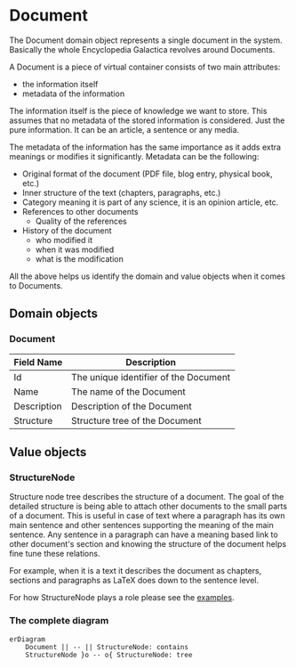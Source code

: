 # Document

The Document domain object represents a single document in the system.
Basically the whole Encyclopedia Galactica revolves around Documents.

A Document is a piece of virtual container consists of two main attributes:

- the information itself
- metadata of the information

The information itself is the piece of knowledge we want to store.
This assumes that no metadata of the stored information is considered.
Just the pure information.
It can be an article, a sentence or any media.

The metadata of the information has the same importance as it adds extra meanings or modifies it
significantly.
Metadata can be the following:

- Original format of the document (PDF file, blog entry, physical book, etc.)
- Inner structure of the text (chapters, paragraphs, etc.)
- Category meaning it is part of any science, it is an opinion article, etc.
- References to other documents
    - Quality of the references
- History of the document
    - who modified it
    - when it was modified
    - what is the modification

All the above helps us identify the domain and value objects when it comes to Documents.

## Domain objects

### Document

| Field Name  | Description                           |
|-------------|---------------------------------------|
| Id          | The unique identifier of the Document |
| Name        | The name of the Document              |
| Description | Description of the Document           |
| Structure   | Structure tree of the Document        |

## Value objects

### StructureNode

Structure node tree describes the structure of a document.
The goal of the detailed structure is being able to attach other documents to the small parts of 
a document.
This is useful in case of text where a paragraph has its own main sentence and other sentences 
supporting the meaning of the main sentence.
Any sentence in a paragraph can have a meaning based link to other document's section and 
knowing the structure of the document helps fine tune these relations.

For example, when it is a text it describes the document as chapters, sections and 
paragraphs as LaTeX does down to the sentence level.

For how StructureNode plays a role please see the [examples](../examples/).


### The complete diagram

```mermaid
erDiagram
    Document || -- || StructureNode: contains
    StructureNode }o -- o{ StructureNode: tree
```